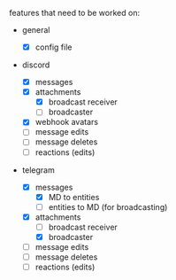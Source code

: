 features that need to be worked on:

- general

  - [x] config file

- discord

  - [x] messages
  - [x] attachments
    - [x] broadcast receiver
    - [ ] broadcaster
  - [x] webhook avatars
  - [ ] message edits
  - [ ] message deletes
  - [ ] reactions (edits)

- telegram

  - [x] messages
    - [x] MD to entities
    - [ ] entities to MD (for broadcasting)
  - [x] attachments
    - [ ] broadcast receiver
    - [x] broadcaster
  - [ ] message edits
  - [ ] message deletes
  - [ ] reactions (edits)
